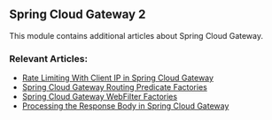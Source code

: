 ## Spring Cloud Gateway 2

This module contains additional articles about Spring Cloud Gateway.

### Relevant Articles:

- [Rate Limiting With Client IP in Spring Cloud Gateway](https://www.baeldung.com/spring-cloud-gateway-rate-limit-by-client-ip)
- [Spring Cloud Gateway Routing Predicate Factories](https://www.baeldung.com/spring-cloud-gateway-routing-predicate-factories)
- [Spring Cloud Gateway WebFilter Factories](https://www.baeldung.com/spring-cloud-gateway-webfilter-factories)
- [Processing the Response Body in Spring Cloud Gateway](https://www.baeldung.com/spring-cloud-gateway-response-body)
